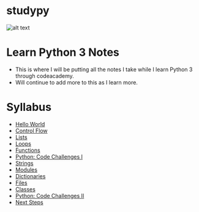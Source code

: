 # studypy
![alt text](https://static1.thegamerimages.com/wordpress/wp-content/uploads/2020/06/Codecademy-logo.jpg)
# Learn Python 3 Notes
- This is where I will be putting all the notes I take while I learn Python 3 through codeacademy.
- Will continue to add more to this as I learn more.

# Syllabus

- [Hello World](#helloworld)
- [Control Flow](#controlflow)
- [Lists](#lists)
- [Loops](#loops)
- [Functions](#functions)
- [Python: Code Challenges I](#codechallenges1)
- [Strings](#strings)
- [Modules](#modules)
- [Dictionaries](#dictionaries)
- [Files](#files)
- [Classes](#classes)
- [Python: Code Challenges II](#codechallenges2)
- [Next Steps](#nextsteps)

